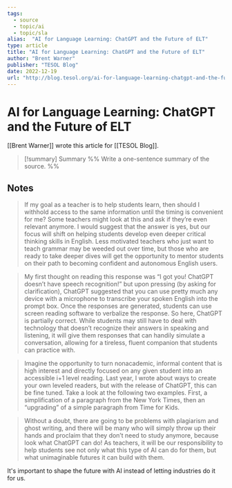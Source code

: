 ```yaml
---
tags:
  - source
  - topic/ai
  - topic/sla
alias:  "AI for Language Learning: ChatGPT and the Future of ELT"
type: article
title: "AI for Language Learning: ChatGPT and the Future of ELT"
author: "Brent Warner"
publisher: "TESOL Blog"
date: 2022-12-19
url: "http://blog.tesol.org/ai-for-language-learning-chatgpt-and-the-future-of-elt/"
---
```

# AI for Language Learning: ChatGPT and the Future of ELT
[[Brent Warner]] wrote this article for [[TESOL Blog]].
> [!summary] Summary
> %% Write a one-sentence summary of the source. %%

## Notes
> If my goal as a teacher is to help students learn, then should I withhold access to the same information until the timing is convenient for me? Some teachers might look at this and ask if they’re even relevant anymore. I would suggest that the answer is yes, but our focus will shift on helping students develop even deeper critical thinking skills in English. Less motivated teachers who just want to teach grammar may be weeded out over time, but those who are ready to take deeper dives will get the opportunity to mentor students on their path to becoming confident and autonomous English users.

> My first thought on reading this response was “I got you! ChatGPT doesn’t have speech recognition!” but upon pressing (by asking for clarification), ChatGPT suggested that you can use pretty much any device with a microphone to transcribe your spoken English into the prompt box. Once the responses are generated, students can use screen reading software to verbalize the response. So here, ChatGPT is partially correct. While students may still have to deal with technology that doesn’t recognize their answers in speaking and listening, it will give them responses that can handily simulate a conversation, allowing for a tireless, fluent companion that students can practice with.

> Imagine the opportunity to turn nonacademic, informal content that is high interest and directly focused on any given student into an accessible i+1 level reading. Last year, I wrote about ways to create your own leveled readers, but with the release of ChatGPT, this can be fine tuned. Take a look at the following two examples. First, a simplification of a paragraph from the New York Times, then an “upgrading” of a simple paragraph from Time for Kids.

> Without a doubt, there are going to be problems with plagiarism and ghost writing, and there will be many who will simply throw up their hands and proclaim that they don’t need to study anymore, because look what ChatGPT can do! As teachers, it will be our responsibility to help students see not only what this type of AI can do for them, but what unimaginable futures it can build with them.

It's important to shape the future with AI instead of letting industries do it for us.